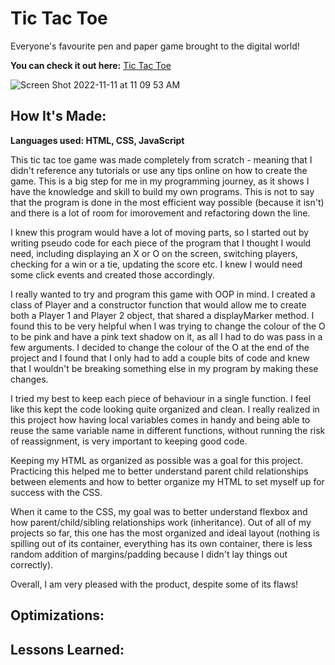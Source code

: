 # Tic Tac Toe 

Everyone's favourite pen and paper game brought to the digital world!

**You can check it out here:** [Tic Tac Toe](https://tic-tac-toe-hwm.netlify.app/)

![Screen Shot 2022-11-11 at 11 09 53 AM](https://user-images.githubusercontent.com/103898493/201382673-83919784-fdfb-40b5-995b-844521b7a488.png)

## How It's Made:
**Languages used: HTML, CSS, JavaScript**

This tic tac toe game was made completely from scratch - meaning that I didn't reference any tutorials or use any tips online on how to create the game. 
This is a big step for me in my programming journey, as it shows I have the knowledge and skill to build my own programs. This is not to say that the
program is done in the most efficient way possible (because it isn't) and there is a lot of room for imorovement and refactoring down the line.

I knew this program would have a lot of moving parts, so I started out by writing pseudo code for each piece of the program that I thought I would
need, including displaying an X or O on the screen, switching players, checking for a win or a tie, updating the score etc. I knew I would need some
click events and created those accordingly. 

I really wanted to try and program this game with OOP in mind. I created a class of Player and a constructor function that would allow me to create both
a Player 1 and Player 2 object, that shared a displayMarker method. I found this to be very helpful when I was trying to change the colour of the O to be 
pink and have a pink text shadow on it, as all I had to do was pass in a few arguments. I decided to change the colour of the O at the end of the project 
and I found that I only had to add a couple bits of code and knew that I wouldn't be breaking something else in my program by making these changes. 

I tried my best to keep each piece of behaviour in a single function. I feel like this kept the code looking quite organized and clean. I really realized
in this project how having local variables comes in handy and being able to reuse the same variable name in different functions, without running the risk
of reassignment, is very important to keeping good code.

Keeping my HTML as organized as possible was a goal for this project. Practicing this helped me to better understand parent child relationships between 
elements and how to better organize my HTML to set myself up for success with the CSS. 

When it came to the CSS, my goal was to better understand flexbox and how parent/child/sibling relationships work (inheritance).
Out of all of my projects so far, this one has the most organized and ideal layout (nothing is spilling out of its container, everything has its own 
container, there is less random addition of margins/padding because I didn't lay things out correctly).

Overall, I am very pleased with the product, despite some of its flaws!

## Optimizations:

## Lessons Learned: 
